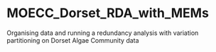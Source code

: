 # MOECC_Dorset_RDA_with_MEMs
Organising data and running a redundancy analysis with variation partitioning on Dorset Algae Community data
